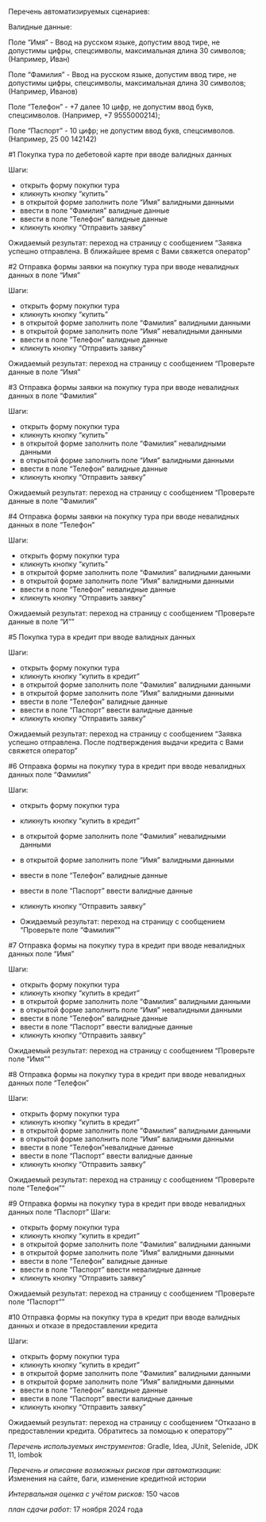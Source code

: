 Перечень автоматизируемых сценариев:


Валидные данные:

Поле “Имя” - Ввод на русском языке, допустим ввод тире, не допустимы цифры, спецсимволы, максимальная длина 30 символов; (Например, Иван)

Поле “Фамилия” - Ввод на русском языке, допустим ввод тире, не допустимы цифры, спецсимволы, максимальная длина 30 символов; (Например, Иванов)


Поле “Телефон” - +7 далее 10 цифр, не допустим ввод букв, спецсимволов. (Например, +7 9555000214);

Поле “Паспорт” - 10 цифр; не допустим ввод букв, спецсимволов. (Например, 25 00 142142)


#1 Покупка тура по дебетовой карте при вводе валидных данных

Шаги:

* открыть форму покупки тура
* кликнуть кнопку “купить”
* в открытой форме заполнить поле “Имя” валидными данными
* ввести в поле “Фамилия” валидные данные
* ввести в поле “Телефон” валидные данные
* кликнуть кнопку “Отправить заявку”

Ожидаемый результат: переход на страницу с сообщением “Заявка успешно отправлена. В ближайшее время с Вами свяжется оператор”


#2 Отправка формы заявки на покупку тура при вводе невалидных данных в поле “Имя”

Шаги:
* открыть форму покупки тура
* кликнуть кнопку “купить”
* в открытой форме заполнить поле “Фамилия” валидными данными
* в открытой форме заполнить поле “Имя” невалидными данными
* ввести в поле “Телефон” валидные данные
* кликнуть кнопку “Отправить заявку”

Ожидаемый результат: переход на страницу с сообщением “Проверьте данные в поле “Имя”


#3 Отправка формы заявки на покупку тура при вводе невалидных данных в поле “Фамилия”

Шаги:
* открыть форму покупки тура
* кликнуть кнопку “купить”
* в открытой форме заполнить поле “Фамилия” невалидными данными
* в открытой форме заполнить поле “Имя” валидными данными
* ввести в поле “Телефон” валидные данные
* кликнуть кнопку “Отправить заявку”

Ожидаемый результат: переход на страницу с сообщением “Проверьте данные в поле “Фамилия”


#4 Отправка формы заявки на покупку тура при вводе невалидных данных в поле “Телефон”

Шаги:
* открыть форму покупки тура
* кликнуть кнопку “купить”
* в открытой форме заполнить поле “Фамилия” валидными данными
* в открытой форме заполнить поле “Имя” валидными данными
* ввести в поле “Телефон” невалидные данные
* кликнуть кнопку “Отправить заявку”

Ожидаемый результат: переход на страницу с сообщением “Проверьте данные в поле “И””


#5 Покупка тура в кредит при вводе валидных данных

Шаги:
* открыть форму покупки тура
* кликнуть кнопку “купить в кредит”
* в открытой форме заполнить поле “Фамилия” валидными данными
* в открытой форме заполнить поле “Имя” валидными данными
* ввести в поле “Телефон” валидные данные
* ввести в поле “Паспорт” ввести валидные данные
* кликнуть кнопку “Отправить заявку”

Ожидаемый результат: переход на страницу с сообщением “Заявка успешно отправлена. После подтверждения выдачи кредита с Вами свяжется оператор”


#6 Отправка формы на покупку тура в кредит при вводе невалидных данных поле “Фамилия”

Шаги:
* открыть форму покупки тура
* кликнуть кнопку “купить в кредит”
* в открытой форме заполнить поле “Фамилия” невалидными данными
* в открытой форме заполнить поле “Имя” валидными данными
* ввести в поле “Телефон” валидные данные
* ввести в поле “Паспорт” ввести валидные данные
* кликнуть кнопку “Отправить заявку”

* Ожидаемый результат: переход на страницу с сообщением “Проверьте поле “Фамилия””

#7 Отправка формы на покупку тура в кредит при вводе невалидных данных поле “Имя”

Шаги:
* открыть форму покупки тура
* кликнуть кнопку “купить в кредит”
* в открытой форме заполнить поле “Фамилия” валидными данными
* в открытой форме заполнить поле “Имя” невалидными данными
* ввести в поле “Телефон” валидные данные
* ввести в поле “Паспорт” ввести валидные данные
* кликнуть кнопку “Отправить заявку”

Ожидаемый результат: переход на страницу с сообщением “Проверьте поле “Имя””


#8 Отправка формы на покупку тура в кредит при вводе невалидных данных поле “Телефон”

Шаги:
* открыть форму покупки тура
* кликнуть кнопку “купить в кредит”
* в открытой форме заполнить поле “Фамилия” валидными данными
* в открытой форме заполнить поле “Имя” валидными данными
* ввести в поле “Телефон”невалидные данные
* ввести в поле “Паспорт” ввести валидные данные
* кликнуть кнопку “Отправить заявку”

Ожидаемый результат: переход на страницу с сообщением “Проверьте поле “Телефон””


#9 Отправка формы на покупку тура в кредит при вводе невалидных данных поле “Паспорт”
Шаги:

* открыть форму покупки тура
* кликнуть кнопку “купить в кредит”
* в открытой форме заполнить поле “Фамилия” валидными данными
* в открытой форме заполнить поле “Имя” валидными данными
* ввести в поле “Телефон” валидные данные
* ввести в поле “Паспорт” ввести невалидные данные
* кликнуть кнопку “Отправить заявку”

Ожидаемый результат: переход на страницу с сообщением “Проверьте поле “Паспорт””


#10 Отправка формы на покупку тура в кредит при вводе валидных данных и отказе в предоставлении кредита


Шаги:


* открыть форму покупки тура
* кликнуть кнопку “купить в кредит”
* в открытой форме заполнить поле “Фамилия” валидными данными
* в открытой форме заполнить поле “Имя” валидными данными
* ввести в поле “Телефон” валидные данные
* ввести в поле “Паспорт” ввести валидные данные
* кликнуть кнопку “Отправить заявку”

Ожидаемый результат: переход на страницу с сообщением “Отказано в предоставлении кредита. Обратитесь за помощью к оператору””



_Перечень используемых инструментов:_ Gradle, Idea, JUnit, Selenide, JDK 11, lombok


*П*е*речень и описание возможных рисков при автоматизации:* Изменения на сайте, баги, изменение кредитной истории


_Интервальная оценка с учётом рисков:_ 150 часов


_план сдачи работ:_ 17 ноября 2024 года


